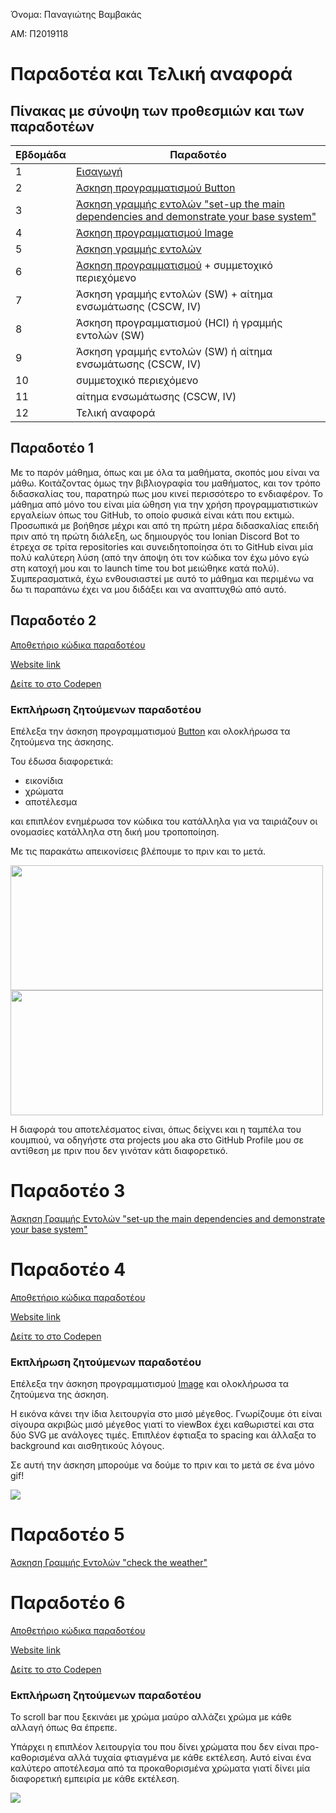 Όνομα: Παναγιώτης Βαμβακάς

ΑΜ: Π2019118

# Παραδοτέα και Τελική αναφορά

## Πίνακας με σύνοψη των προθεσμιών και των παραδοτέων

| Εβδομάδα | Παραδοτέο |
| --- | --- |
| 1 | [Εισαγωγή](https://github.com/Vuxxs/hci/tree/2019118/projects/2019118#user-content-πίνακας-με-σύνοψη-των-προθεσμιών-και-των-παραδοτέων:~:text=%CE%A0%CE%B1%CF%81%CE%B1%CE%B4%CE%BF%CF%84%CE%AD%CE%BF%201) |
| 2 | [Άσκηση προγραμματισμού Button](https://github.com/Vuxxs/hci/tree/2019118/projects/2019118#user-content-παραδοτέο-1:~:text=%CE%A0%CE%B1%CF%81%CE%B1%CE%B4%CE%BF%CF%84%CE%AD%CE%BF%202) |
| 3 | [Άσκηση γραμμής εντολών "set-up the main dependencies and demonstrate your base system"](https://github.com/Vuxxs/hci/blob/2019118/projects/2019118/README.md#user-content-εκπλήρωση-ζητούμενων-παραδοτέου:~:text=%CE%A0%CE%B1%CF%81%CE%B1%CE%B4%CE%BF%CF%84%CE%AD%CE%BF%203) |
| 4 | [Άσκηση προγραμματισμού Image](https://github.com/Vuxxs/hci/blob/2019118/projects/2019118/README.md#user-content-παραδοτέο-3:~:text=%CE%A0%CE%B1%CF%81%CE%B1%CE%B4%CE%BF%CF%84%CE%AD%CE%BF%204) |
| 5 | [Άσκηση γραμμής εντολών](https://github.com/Vuxxs/hci/blob/2019118/projects/2019118/README.md#user-content-εκπλήρωση-ζητούμενων-παραδοτέου-1:~:text=gif!-,%CE%A0%CE%B1%CF%81%CE%B1%CE%B4%CE%BF%CF%84%CE%AD%CE%BF%205) |
| 6 | [Άσκηση προγραμματισμού](https://github.com/Vuxxs/hci/blob/2019118/projects/2019118/README.md#user-content-παραδοτέο-5:~:text=weather%22-,%CE%A0%CE%B1%CF%81%CE%B1%CE%B4%CE%BF%CF%84%CE%AD%CE%BF%206) + συμμετοχικό περιεχόμενο |
| 7 | Άσκηση γραμμής εντολών (SW) + αίτημα ενσωμάτωσης (CSCW, IV) |
| 8 | Άσκηση προγραμματισμού (HCI) ή γραμμής εντολών (SW) |
| 9 | Άσκηση γραμμής εντολών (SW) ή αίτημα ενσωμάτωσης (CSCW, IV) |
| 10 | συμμετοχικό περιεχόμενο |
| 11 | αίτημα ενσωμάτωσης (CSCW, IV) |
| 12 | Τελική αναφορά |


## Παραδοτέο 1

Με το παρόν μάθημα, όπως και με όλα τα μαθήματα, σκοπός μου είναι να μάθω. Κοιτάζοντας όμως την βιβλιογραφία του μαθήματος, και τον τρόπο διδασκαλίας του, παρατηρώ πως μου κινεί περισσότερο το ενδιαφέρον. Το μάθημα από μόνο του είναι μία ώθηση για την χρήση προγραμματιστικών εργαλείων όπως του GitHub, το οποίο φυσικά είναι κάτι που εκτιμώ. Προσωπικά με βοήθησε μέχρι και από τη πρώτη μέρα διδασκαλίας επειδή πριν από τη πρώτη διάλεξη, ως δημιουργός του Ionian Discord Bot το έτρεχα σε τρίτα repositories και συνειδητοποίησα ότι το GitHub είναι μία πολύ καλύτερη λύση (από την άποψη ότι τον κώδικα τον έχω μόνο εγώ στη κατοχή μου και το launch time του bot μειώθηκε κατά πολύ). Συμπερασματικά, έχω ενθουσιαστεί με αυτό το μάθημα και περιμένω να δω τι παραπάνω έχει να μου διδάξει και να αναπτυχθώ από αυτό.

## Παραδοτέο 2

[Αποθετήριο κώδικα παραδοτέου](https://github.com/Vuxxs/site/blob/master/_remix/button.md)

[Website link](https://elastic-northcutt-449d27.netlify.app/remix/button/)

[Δείτε το στο Codepen](https://codepen.io/vuxxs/pen/wvWMzMx)

### Εκπλήρωση ζητούμενων παραδοτέου 

Επέλεξα την άσκηση προγραμματισμού [Button](https://pibook.epidro.me/remix/button/) και ολοκλήρωσα τα ζητούμενα της άσκησης.

Του έδωσα διαφορετικά:
- εικονίδια
- χρώματα
- αποτέλεσμα

και επιπλέον ενημέρωσα τον κώδικα του κατάλληλα για να ταιριάζουν οι ονομασίες κατάλληλα στη δική μου τροποποίηση. 

Με τις παρακάτω απεικονίσεις βλέπουμε το πριν και το μετά.

<img src="https://i.imgur.com/B0rZp34.gif" width="500" height="200"> <img src= "https://i.imgur.com/y04AEFf.gif" width="500" height="200">

Η διαφορά του αποτελέσματος είναι, όπως δείχνει και η ταμπέλα του κουμπιού, να οδηγήστε στα projects μου aka στο GitHub Profile μου σε αντίθεση με πριν που δεν γινόταν κάτι διαφορετικό.

# Παραδοτέο 3

[Άσκηση Γραμμής Εντολών "set-up the main dependencies and demonstrate your base system"](https://asciinema.org/a/pGRw6ac3RANBLGaaYZnhpah3C)

# Παραδοτέο 4

[Αποθετήριο κώδικα παραδοτέου](https://github.com/Vuxxs/site/blob/master/_remix/image.md)

[Website link](https://elastic-northcutt-449d27.netlify.app/remix/image/)

[Δείτε το στο Codepen](https://codepen.io/vuxxs/pen/NWrMzyw)


### Εκπλήρωση ζητούμενων παραδοτέου 

Επέλεξα την άσκηση προγραμματισμού [Image](https://pibook.epidro.me/remix/image/) και ολοκλήρωσα τα ζητούμενα της άσκηση.

H εικόνα κάνει την ίδια λειτουργία στο μισό μέγεθος. Γνωρίζουμε ότι είναι σίγουρα ακριβώς μισό μέγεθος γιατί το viewBox έχει καθωριστεί και στα δύο SVG με ανάλογες τιμές. Επιπλέον έφτιαξα το spacing και άλλαξα το background και αισθητικούς λόγους.

Σε αυτή την άσκηση μπορούμε να δούμε το πριν και το μετά σε ένα μόνο gif!

<img src= "https://i.imgur.com/erCdQWV.gif">

# Παραδοτέο 5

[Άσκηση Γραμμής Εντολών "check the weather"](https://asciinema.org/a/sXUennhrjSEeavNPyFNLqJ7mk)

# Παραδοτέο 6


[Αποθετήριο κώδικα παραδοτέου](https://github.com/Vuxxs/site/blob/master/_remix/mouse-scroll.md)

[Website link](https://elastic-northcutt-449d27.netlify.app/remix/mouse-scroll/)

[Δείτε το στο Codepen](https://codepen.io/vuxxs/pen/JjKxBMM)

### Εκπλήρωση ζητούμενων παραδοτέου 

Το scroll bar που ξεκινάει με χρώμα μαύρο αλλάζει χρώμα με κάθε αλλαγή όπως θα έπρεπε. 

Υπάρχει η επιπλέον λειτουργία του που δίνει χρώματα που δεν είναι προ-καθορισμένα αλλά τυχαία φτιαγμένα με κάθε εκτέλεση. Αυτό είναι ένα καλύτερο αποτέλεσμα από τα προκαθορισμένα χρώματα γιατί δίνει μία διαφορετική εμπειρία με κάθε εκτέλεση.

<img src="https://i.imgur.com/nb0iLFq.gif">
